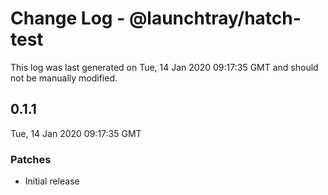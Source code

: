 # Change Log - @launchtray/hatch-test

This log was last generated on Tue, 14 Jan 2020 09:17:35 GMT and should not be manually modified.

## 0.1.1
Tue, 14 Jan 2020 09:17:35 GMT

### Patches

- Initial release

